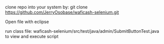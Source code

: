 clone repo into your system by: git clone https://github.com/JerryOsobase/waficash-selenium.git

Open file with eclipse

run class file:
waficash-selenium/src/test/java/admin/SubmitButtonTest.java  to view and execute script 
